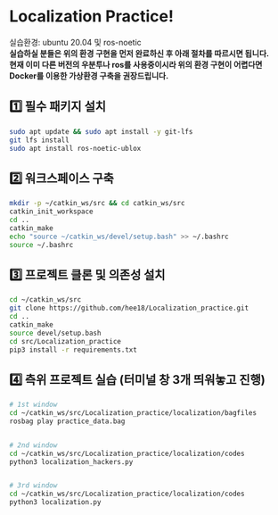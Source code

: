 # Localization Practice!  
실습환경: ubuntu 20.04 및 ros-noetic  
**실습하실 분들은 위의 환경 구현을 먼저 완료하신 후 아래 절차를 따르시면 됩니다.  
현재 이미 다른 버전의 우분투나 ros를 사용중이시라 위의 환경 구현이 어렵다면 Docker를 이용한 가상환경 구축을 권장드립니다.**   

## 1️⃣ 필수 패키지 설치
```bash
sudo apt update && sudo apt install -y git-lfs  
git lfs install
sudo apt install ros-noetic-ublox
```


## 2️⃣ 워크스페이스 구축
```bash
mkdir -p ~/catkin_ws/src && cd catkin_ws/src  
catkin_init_workspace
cd ..
catkin_make
echo "source ~/catkin_ws/devel/setup.bash" >> ~/.bashrc
source ~/.bashrc
```


## 3️⃣ 프로젝트 클론 및 의존성 설치
```bash
cd ~/catkin_ws/src  
git clone https://github.com/hee18/Localization_practice.git     
cd ..    
catkin_make  
source devel/setup.bash
cd src/Localization_practice
pip3 install -r requirements.txt
```


## 4️⃣ 측위 프로젝트 실습 (터미널 창 3개 띄워놓고 진행)
```bash
# 1st window
cd ~/catkin_ws/src/Localization_practice/localization/bagfiles
rosbag play practice_data.bag


# 2nd window
cd ~/catkin_ws/src/Localization_practice/localization/codes
python3 localization_hackers.py


# 3rd window
cd ~/catkin_ws/src/Localization_practice/localization/codes
python3 localization.py
```
